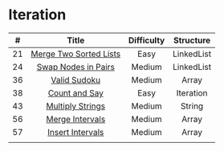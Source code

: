 
# Iteration
| # | Title | Difficulty | Structure|
| :-----:| :----: | :----: |:----:|
|21|[Merge Two Sorted Lists](https://github.com/yuxuanm/Leetcode-Java/blob/master/Leetcode/src/linkedlist/Q21MergeTwoSortedLists.java)| Easy |LinkedList|
|24|[Swap Nodes in Pairs](https://github.com/yuxuanm/Leetcode-Java/blob/master/Leetcode/src/linkedlist/Q24SwapNodesInPairs.java)| Medium|LinkedList|
| 36| [Valid Sudoku](https://github.com/yuxuanm/Leetcode-Java/blob/master/Leetcode/src/array/Q36ValidSudoku.java)| Medium| Array |
|38|[Count and Say](https://github.com/yuxuanm/Leetcode-Java/blob/master/Leetcode/src/stringandinteger/Q38CountAndSay.java)| Easy |Iteration|
|43|[Multiply Strings](https://github.com/yuxuanm/Leetcode-Java/blob/master/Leetcode/src/stringandinteger/Q43MultiplyStrings.java)| Medium |String|
| 56 | [Merge Intervals](https://github.com/yuxuanm/Leetcode-Java/blob/master/Leetcode/src/array/Q56MergeIntervals.java) | Medium | Array |
| 57 | [Insert Intervals](https://github.com/yuxuanm/Leetcode-Java/blob/master/Leetcode/src/array/Q57InsertInterval.java) | Medium | Array |
||[]()|  ||
